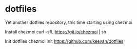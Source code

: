 # dotfiles
Yet another dotfiles repository, this time starting using chezmoi

Install chezmoi
curl -sfL https://git.io/chezmoi | sh

Init dotfiles
chezmoi init https://github.com/keevan/dotfiles
